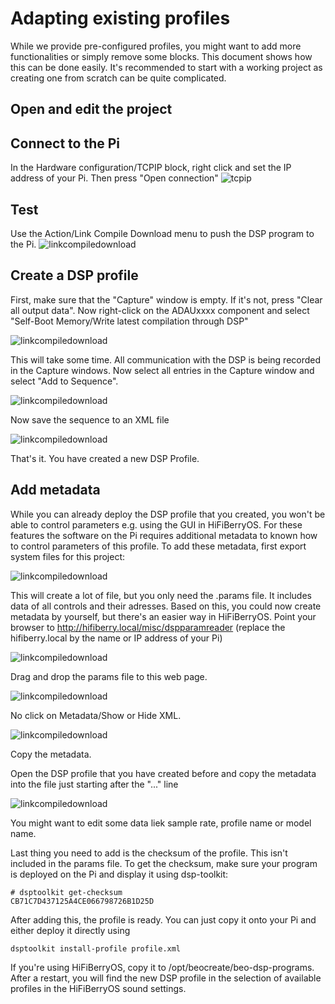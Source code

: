 # Adapting existing profiles

While we provide pre-configured profiles, you might want to add more functionalities or simply remove some blocks. 
This document shows how this can be done easily. It's recommended to start with a working project as creating one from scratch can
be quite complicated.

## Open and edit the project

## Connect to the Pi

In the Hardware configuration/TCPIP block, right click and set the IP address of your Pi. Then press "Open connection"
![tcpip](img/tcpip.png)

## Test

Use the Action/Link Compile Download menu to push the DSP program to the Pi. 
![linkcompiledownload](img/linkcompiledownload.png)

## Create a DSP profile

First, make sure that the "Capture" window is empty. If it's not, press "Clear all output data".
Now right-click on the ADAUxxxx component and select "Self-Boot Memory/Write latest compilation through DSP"

![linkcompiledownload](img/writeeeprom.png)

This will take some time. All communication with the DSP is being recorded in the Capture windows. Now select all entries in the Capture window and select "Add to Sequence".

![linkcompiledownload](img/addtosequence.png)

Now save the sequence to an XML file

![linkcompiledownload](img/savesequence.png)

That's it. You have created a new DSP Profile. 

## Add metadata

While you can already deploy the DSP profile that you created, you won't be able to control parameters e.g. using the GUI in HiFiBerryOS. For these features the software on the Pi requires additional metadata to known how to control parameters of this profile. To add these metadata, first export system files for this project:

![linkcompiledownload](img/exportsystemfiles.png)

This will create a lot of file, but you only need the .params file. It includes data of all controls and their adresses. Based on this, you could now create metadata by yourself, but there's an easier way in HiFiBerryOS. 
Point your browser to http://hifiberry.local/misc/dspparamreader (replace the hifiberry.local by the name or IP address of your Pi)

![linkcompiledownload](img/dspparamreader.png)

Drag and drop the params file to this web page.

![linkcompiledownload](img/dspparamreader2.png)

No click on Metadata/Show or Hide XML.

![linkcompiledownload](img/dspparamreader3.png)

Copy the metadata.

Open the DSP profile that you have created before and copy the metadata into the file just starting after the "<ROM>..." line
  
![linkcompiledownload](img/xmledit1.png)
  
You might want to edit some data liek sample rate, profile name or model name.

Last thing you need to add is the checksum of the profile. This isn't included in the params file. To get the checksum, make sure your program is deployed on the Pi and display it using dsp-toolkit:

```
# dsptoolkit get-checksum
CB71C7D437125A4CE066798726B1D25D
```

After adding this, the profile is ready. You can just copy it onto your Pi and either deploy it directly using

```
dsptoolkit install-profile profile.xml
```

If you're using HiFiBerryOS, copy it to /opt/beocreate/beo-dsp-programs. After a restart, you will find the new DSP profile in the selection of available profiles in the HiFiBerryOS sound settings.
